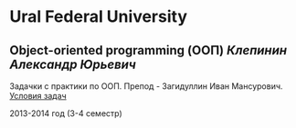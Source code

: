 Ural Federal University
=======================
Object-oriented programming (ООП) *Клепинин Александр Юрьевич*
--------------------------------------------------------------------------

Задачки с практики по ООП. Препод - Загидуллин Иван Мансурович.
[Условия задач](http://courses.busin.usu.ru/wiki/index.php?title=%D0%9E%D0%9E%D0%9F/%D0%9F%D1%80%D0%B0%D0%BA%D1%82%D0%B8%D0%BA%D0%B0/%D0%98%D0%B2%D0%B0%D0%BD%D0%97%D0%B0%D0%B3%D0%B8%D0%B4%D1%83%D0%BB%D0%B8%D0%BD/%D0%93%D0%BE%D0%B42013/%D0%A4%D0%98%D0%98%D0%A2-201 "Надеюсь, найдете")

2013-2014 год (3-4 семестр)